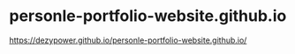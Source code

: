 # personle-portfolio-website.github.io
https://dezypower.github.io/personle-portfolio-website.github.io/
